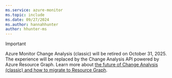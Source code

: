 ```yaml
---
ms.service: azure-monitor
ms.topic: include
ms.date: 09/27/2024
ms.author: hannahhunter
author: hhunter-ms
---
```


> [!IMPORTANT]
> Azure Monitor Change Analysis (classic) will be retired on October 31, 2025. The experience will be replaced by the Change Analysis API powered by Azure Resource Graph. Learn more about [the future of Change Analysis (classic) and how to migrate to Resource Graph](../../change/change-analysis-migration.md).
